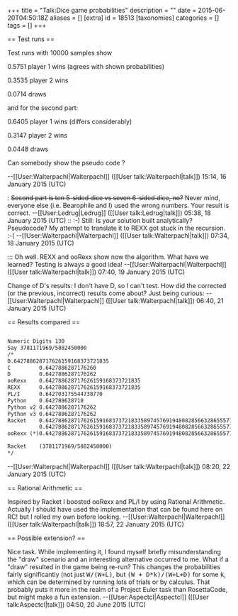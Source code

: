 +++
title = "Talk:Dice game probabilities"
description = ""
date = 2015-06-20T04:50:18Z
aliases = []
[extra]
id = 18513
[taxonomies]
categories = []
tags = []
+++

== Test runs ==

Test runs with 10000 samples show

0.5751 player 1 wins  (agrees with shown probabilities)

0.3535 player 2 wins

0.0714 draws

and for the second part:

0.6405 player 1 wins  (differs considerably)

0.3147 player 2 wins

0.0448 draws    

Can somebody show the pseudo code ?

--[[User:Walterpachl|Walterpachl]] ([[User talk:Walterpachl|talk]]) 15:14, 16 January 2015 (UTC)

: <s>Second part is ten 5-sided dice vs seven 6-sided dice, no?</s> Never mind, everyone else (i.e. Bearophile and I) used the wrong numbers.  Your result is correct. --[[User:Ledrug|Ledrug]] ([[User talk:Ledrug|talk]]) 05:38, 18 January 2015 (UTC)
:: :-) Still: Is your solution built analytically? Pseudocode? My attempt to translate it to REXX got stuck in the recursion. :-( --[[User:Walterpachl|Walterpachl]] ([[User talk:Walterpachl|talk]]) 07:34, 18 January 2015 (UTC)

::: Oh well. REXX and ooRexx show now the algorithm. What have we learned? Testing is always a good idea! --[[User:Walterpachl|Walterpachl]] ([[User talk:Walterpachl|talk]]) 07:40, 19 January 2015 (UTC)

Change of D's results: I don't have D, so I can't test. How did the corrected (or the previous, incorrect) results come about? Just being curious: --[[User:Walterpachl|Walterpachl]] ([[User talk:Walterpachl|talk]]) 06:40, 21 January 2015 (UTC)

== Results compared ==


```txt

Numeric Digits 130
Say 3781171969/5882450000
/*
0.642788628717626159168373721835
C         0.6427886287176260
D         0.6427886287176262
ooRexx    0.642788628717626159168373721835
REXX      0.642788628717626159168373721835
PL/I      0.642703175544738770
Python    0.642788628718
Python v2 0.6427886287176262
Python v3 0.6427886287176262
Racket    0.6427886287176261591683737218335897457691948082856632865557718297648088806534692177579069945345901793
          0.6427886287176261591683737218335897457691948082856632865557718297648088806534692177579069945345901792620421763040909824987887699853
ooRexx (*)0.64278862871762615916837372183358974576919480828566328655577182976480888065346921775790699453459017926204217630409098249878876998529524262849

Racket    (3781171969/5882450000)
*/

```

--[[User:Walterpachl|Walterpachl]] ([[User talk:Walterpachl|talk]]) 08:20, 22 January 2015 (UTC)

== Rational Arithmetic ==

Inspired by Racket I boosted ooRexx and PL/I by using Rational Arithmetic. Actually I should have used the implementation that can be found here on RC! but I rolled my own before looking. --[[User:Walterpachl|Walterpachl]] ([[User talk:Walterpachl|talk]]) 18:57, 22 January 2015 (UTC)

== Possible extension? ==

Nice task.  While implementing it, I found myself briefly misunderstanding the "draw" scenario and an interesting alternative occurred to me.  What if a "draw" resulted in the game being re-run?  This changes the probabilities fairly significantly (not just <tt>W/(W+L)</tt>, but <tt>(W + D*k)/(W+L+D)</tt> for some <tt>k</tt>, which can be determined by running lots of trials or by calculus.  That probably puts it more in the realm of a Project Euler task than RosettaCode, but might make a fun extension.  --[[User:Aspectcl|Aspectcl]] ([[User talk:Aspectcl|talk]]) 04:50, 20 June 2015 (UTC)
